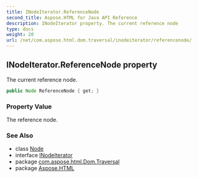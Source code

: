 ```yaml
---
title: INodeIterator.ReferenceNode
second_title: Aspose.HTML for Java API Reference
description: INodeIterator property. The current reference node
type: docs
weight: 20
url: /net/com.aspose.html.dom.traversal/inodeiterator/referencenode/
---
```

## INodeIterator.ReferenceNode property

The current reference node.

```java
public Node ReferenceNode { get; }
```

### Property Value

The reference node.

### See Also

* class [Node](../../../com.aspose.html.dom/node/)
* interface [INodeIterator](../)
* package [com.aspose.html.Dom.Traversal](../../inodeiterator/)
* package [Aspose.HTML](../../../)
